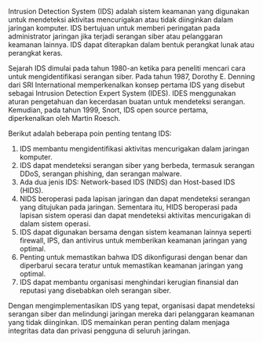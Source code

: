 Intrusion Detection System (IDS) adalah sistem keamanan yang digunakan untuk mendeteksi aktivitas mencurigakan atau tidak diinginkan dalam jaringan komputer. IDS bertujuan untuk memberi peringatan pada administrator jaringan jika terjadi serangan siber atau pelanggaran keamanan lainnya. IDS dapat diterapkan dalam bentuk perangkat lunak atau perangkat keras.

Sejarah IDS dimulai pada tahun 1980-an ketika para peneliti mencari cara untuk mengidentifikasi serangan siber. Pada tahun 1987, Dorothy E. Denning dari SRI International memperkenalkan konsep pertama IDS yang disebut sebagai Intrusion Detection Expert System (IDES). IDES menggunakan aturan pengetahuan dan kecerdasan buatan untuk mendeteksi serangan. Kemudian, pada tahun 1999, Snort, IDS open source pertama, diperkenalkan oleh Martin Roesch.

Berikut adalah beberapa poin penting tentang IDS:

1.  IDS membantu mengidentifikasi aktivitas mencurigakan dalam jaringan komputer.
2.  IDS dapat mendeteksi serangan siber yang berbeda, termasuk serangan DDoS, serangan phishing, dan serangan malware.
3.  Ada dua jenis IDS: Network-based IDS (NIDS) dan Host-based IDS (HIDS).
4.  NIDS beroperasi pada lapisan jaringan dan dapat mendeteksi serangan yang ditujukan pada jaringan. Sementara itu, HIDS beroperasi pada lapisan sistem operasi dan dapat mendeteksi aktivitas mencurigakan di dalam sistem operasi.
5.  IDS dapat digunakan bersama dengan sistem keamanan lainnya seperti firewall, IPS, dan antivirus untuk memberikan keamanan jaringan yang optimal.
6.  Penting untuk memastikan bahwa IDS dikonfigurasi dengan benar dan diperbarui secara teratur untuk memastikan keamanan jaringan yang optimal.
7.  IDS dapat membantu organisasi menghindari kerugian finansial dan reputasi yang disebabkan oleh serangan siber.

Dengan mengimplementasikan IDS yang tepat, organisasi dapat mendeteksi serangan siber dan melindungi jaringan mereka dari pelanggaran keamanan yang tidak diinginkan. IDS memainkan peran penting dalam menjaga integritas data dan privasi pengguna di seluruh jaringan.